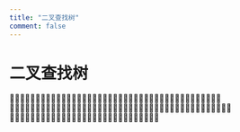 ```yaml
---
title: "二叉查找树"
comment: false
---
```


# 二叉查找树

􏱌􏱛􏴦􏰭􏰎􏰏􏰾􏱟􏱠􏰼􏱆􏱬􏱭􏰾􏰟􏰠􏱀􏱁􏰅􏻎􏻏􏲥􏰨􏱑􏱊􏰰􏷦􏰃􏰄􏰅􏴂􏵌􏲥􏰫􏵗􏻐􏱓􏰅􏱎􏱏􏰠 􏰙􏰚􏰇􏷈􏷉􏱓􏱿􏰖􏰐􏰜􏱒􏰡􏰩􏰪􏰫􏰬􏴮􏱑􏴍􏰪􏰟􏷕􏱗􏰟􏰠􏰭􏰩􏰪􏰫􏰬􏷋􏴮􏱑􏰼􏰪􏰟􏷕􏱘􏰅􏰮􏻒􏰃􏰄 􏻓􏱓􏴂􏵌􏱍􏰙􏰚􏱎􏱏􏰠􏰖􏱅􏰛􏰜􏳸􏱖􏲝􏶶􏱟􏰭􏲎􏴘􏱹􏰅􏱖􏰣􏴢􏰼􏰇
